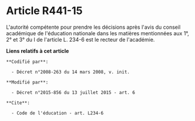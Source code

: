 # Article R441-15

L'autorité compétente pour prendre les décisions après l'avis du conseil académique de l'éducation nationale dans les
matières mentionnées        aux 1°, 2° et 3° du I de l'article L. 234-6 est le recteur de l'académie.

**Liens relatifs à cet article**

	**Codifié par**:

	  - Décret n°2008-263 du 14 mars 2008, v. init.

	**Modifié par**:

	  - Décret n°2015-856 du 13 juillet 2015 - art. 6

	**Cite**:

	  - Code de l'éducation - art. L234-6
